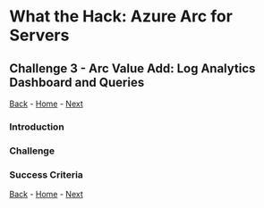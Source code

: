 # What the Hack: Azure Arc for Servers 

## Challenge 3 - Arc Value Add: Log Analytics Dashboard and Queries
[Back](challenge02.md) - [Home](../readme.md) - [Next](challenge04.md)

### Introduction


### Challenge


### Success Criteria



[Back](challenge02.md) - [Home](../readme.md) - [Next](challenge04.md)